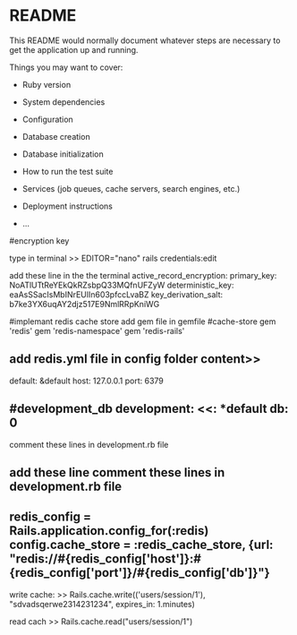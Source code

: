 # README

This README would normally document whatever steps are necessary to get the
application up and running.

Things you may want to cover:

* Ruby version

* System dependencies

* Configuration

* Database creation

* Database initialization

* How to run the test suite

* Services (job queues, cache servers, search engines, etc.)

* Deployment instructions

* ...



#encryption key

type in terminal >> EDITOR="nano" rails credentials:edit

add these line in the the terminal
active_record_encryption:
  primary_key: NoATlUTtReYEkQkRZsbpQ33MQfnUFZyW
  deterministic_key: eaAsSSacIsMbINrEUlIn603pfccLvaBZ
  key_derivation_salt: b7ke3YX6uqAY2djz517E9NmlRRpKniWG


#implemant redis cache store
add gem file in gemfile
#cache-store
gem 'redis'
gem 'redis-namespace'
gem 'redis-rails'

add redis.yml file in config folder
  content>> 
  ----------------------------------------------
  default: &default
  host: 127.0.0.1
  port: 6379

  #development_db
  development:
  <<: *default
  db: 0
  --------------------------------
comment these lines in development.rb file

 <!-- Run rails dev:cache to toggle caching.
  if Rails.root.join('tmp', 'caching-dev.txt').exist?
    config.action_controller.perform_caching = false

    config.cache_store = :memory_store
    config.public_file_server.headers = {
      'Cache-Control' => "public, max-age=#{2.days.to_i}"
    }
  else
    config.action_controller.perform_caching = false

    config.cache_store = :null_store
  end -->
add these line comment these lines in development.rb file
----------------------------------------------------------------
redis_config = Rails.application.config_for(:redis)
config.cache_store = :redis_cache_store, {url: "redis://#{redis_config['host']}:#{redis_config['port']}/#{redis_config['db']}"}
------------------------------------------------------------------

write cache: >> Rails.cache.write(('users/session/1'), "sdvadsqerwe2314231234", expires_in: 1.minutes)

read cach >> Rails.cache.read("users/session/1")